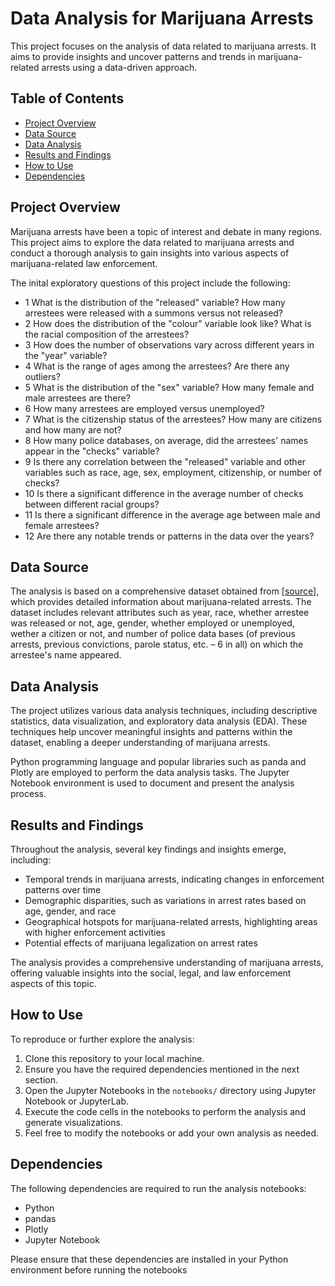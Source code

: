 # Data Analysis for Marijuana Arrests

This project focuses on the analysis of data related to marijuana arrests. It aims to provide insights and uncover patterns and trends in marijuana-related arrests using a data-driven approach.

## Table of Contents

- [Project Overview](#project-overview)
- [Data Source](#data-source)
- [Data Analysis](#data-analysis)
- [Results and Findings](#results-and-findings)
- [How to Use](#how-to-use)
- [Dependencies](#dependencies)

## Project Overview

Marijuana arrests have been a topic of interest and debate in many regions. This project aims to explore the data related to marijuana arrests and conduct a thorough analysis to gain insights into various aspects of marijuana-related law enforcement.

The inital exploratory questions of this project include the following:

- 1 What is the distribution of the "released" variable? How many arrestees were released with a summons versus not released?
- 2 How does the distribution of the "colour" variable look like? What is the racial composition of the arrestees?
- 3 How does the number of observations vary across different years in the "year" variable?
- 4 What is the range of ages among the arrestees? Are there any outliers?
- 5 What is the distribution of the "sex" variable? How many female and male arrestees are there?
- 6 How many arrestees are employed versus unemployed?
- 7 What is the citizenship status of the arrestees? How many are citizens and how many are not?
- 8 How many police databases, on average, did the arrestees' names appear in the "checks" variable?
- 9 Is there any correlation between the "released" variable and other variables such as race, age, sex, employment, citizenship, or number of checks?
- 10 Is there a significant difference in the average number of checks between different racial groups?
- 11 Is there a significant difference in the average age between male and female arrestees?
- 12 Are there any notable trends or patterns in the data over the years?

## Data Source

The analysis is based on a comprehensive dataset obtained from [[source](https://www.kaggle.com/datasets/utkarshx27/arrests-for-marijuana-possession/code)], which provides detailed information about marijuana-related arrests. The dataset includes relevant attributes such as year, race, whether arrestee was released or not, age, gender, whether employed or unemployed, wether a citizen or not, and number of police data bases (of previous arrests, previous convictions, parole status, etc. – 6 in all) on which the arrestee's name appeared.

## Data Analysis

The project utilizes various data analysis techniques, including descriptive statistics, data visualization, and exploratory data analysis (EDA). These techniques help uncover meaningful insights and patterns within the dataset, enabling a deeper understanding of marijuana arrests.

Python programming language and popular libraries such as panda and Plotly are employed to perform the data analysis tasks. The Jupyter Notebook environment is used to document and present the analysis process.

## Results and Findings

Throughout the analysis, several key findings and insights emerge, including:

- Temporal trends in marijuana arrests, indicating changes in enforcement patterns over time
- Demographic disparities, such as variations in arrest rates based on age, gender, and race
- Geographical hotspots for marijuana-related arrests, highlighting areas with higher enforcement activities
- Potential effects of marijuana legalization on arrest rates

The analysis provides a comprehensive understanding of marijuana arrests, offering valuable insights into the social, legal, and law enforcement aspects of this topic.

## How to Use

To reproduce or further explore the analysis:

1. Clone this repository to your local machine.
2. Ensure you have the required dependencies mentioned in the next section.
3. Open the Jupyter Notebooks in the `notebooks/` directory using Jupyter Notebook or JupyterLab.
4. Execute the code cells in the notebooks to perform the analysis and generate visualizations.
5. Feel free to modify the notebooks or add your own analysis as needed.

## Dependencies

The following dependencies are required to run the analysis notebooks:

- Python
- pandas
- Plotly 
- Jupyter Notebook 

Please ensure that these dependencies are installed in your Python environment before running the notebooks
